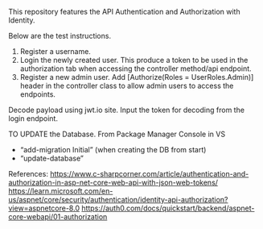 This repository features the API Authentication and Authorization with Identity.

Below are the test instructions.
1. Register a username.
2. Login the newly created user. This produce a token to be used in the authorization tab when accessing the controller method/api endpoint.
3. Register a new admin user. Add [Authorize(Roles = UserRoles.Admin)] header in the controller class to allow admin users to access the endpoints.

Decode payload using jwt.io site.
Input the token for decoding from the login endpoint.

TO UPDATE the Database.
From Package Manager Console in VS
- “add-migration Initial” (when creating the DB from start)
- “update-database”

References:
https://www.c-sharpcorner.com/article/authentication-and-authorization-in-asp-net-core-web-api-with-json-web-tokens/
https://learn.microsoft.com/en-us/aspnet/core/security/authentication/identity-api-authorization?view=aspnetcore-8.0
https://auth0.com/docs/quickstart/backend/aspnet-core-webapi/01-authorization
